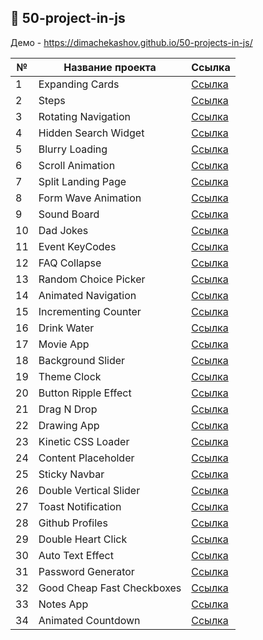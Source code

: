 ## :ledger: 50-project-in-js

Демо - https://dimachekashov.github.io/50-projects-in-js/

| №   | Название проекта           | Ссылка                                                                                            |
| --- | -------------------------- | ------------------------------------------------------------------------------------------------- |
| 1   | Expanding Cards            | [Ссылка](https://dimachekashov.github.io/50-projects-in-js/ExpandingCards-1/index.html)           |
| 2   | Steps                      | [Ссылка](https://dimachekashov.github.io/50-projects-in-js/Steps-2/index.html)                    |
| 3   | Rotating Navigation        | [Ссылка](https://dimachekashov.github.io/50-projects-in-js/RotatingNavigation-3/index.html)       |
| 4   | Hidden Search Widget       | [Ссылка](https://dimachekashov.github.io/50-projects-in-js/HiddenSearchWidget-4/index.html)       |
| 5   | Blurry Loading             | [Ссылка](https://dimachekashov.github.io/50-projects-in-js/BlurryLoading-5/index.html)            |
| 6   | Scroll Animation           | [Ссылка](https://dimachekashov.github.io/50-projects-in-js/ScrollAnimation-6/index.html)          |
| 7   | Split Landing Page         | [Ссылка](https://dimachekashov.github.io/50-projects-in-js/SplitLandingPage-7/index.html)         |
| 8   | Form Wave Animation        | [Ссылка](https://dimachekashov.github.io/50-projects-in-js/FormWaveAnimation-8/index.html)        |
| 9   | Sound Board                | [Ссылка](https://dimachekashov.github.io/50-projects-in-js/SoundBoard-9/index.html)               |
| 10  | Dad Jokes                  | [Ссылка](https://dimachekashov.github.io/50-projects-in-js/DadJokes-10/index.html)                |
| 11  | Event KeyCodes             | [Ссылка](https://dimachekashov.github.io/50-projects-in-js/EventKeyCodes-11/index.html)           |
| 12  | FAQ Collapse               | [Ссылка](https://dimachekashov.github.io/50-projects-in-js/FAQCollapse-12/index.html)             |
| 13  | Random Choice Picker       | [Ссылка](https://dimachekashov.github.io/50-projects-in-js/RandomChoicePicker-13/index.html)      |
| 14  | Animated Navigation        | [Ссылка](https://dimachekashov.github.io/50-projects-in-js/AnimatedNavigation-14/index.html)      |
| 15  | Incrementing Counter       | [Ссылка](https://dimachekashov.github.io/50-projects-in-js/IncrementingCounter-15/index.html)     |
| 16  | Drink Water                | [Ссылка](https://dimachekashov.github.io/50-projects-in-js/DrinkWater-16/index.html)              |
| 17  | Movie App                  | [Ссылка](https://dimachekashov.github.io/50-projects-in-js/MovieApp-17/index.html)                |
| 18  | Background Slider          | [Ссылка](https://dimachekashov.github.io/50-projects-in-js/BackgroundSlider-18/index.html)        |
| 19  | Theme Clock                | [Ссылка](https://dimachekashov.github.io/50-projects-in-js/ThemeClock-19/index.html)              |
| 20  | Button Ripple Effect       | [Ссылка](https://dimachekashov.github.io/50-projects-in-js/ButtonRippleEffect-20/index.html)      |
| 21  | Drag N Drop                | [Ссылка](https://dimachekashov.github.io/50-projects-in-js/DragNDrop-21/index.html)               |
| 22  | Drawing App                | [Ссылка](https://dimachekashov.github.io/50-projects-in-js/DrawingApp-22/index.html)              |
| 23  | Kinetic CSS Loader         | [Ссылка](https://dimachekashov.github.io/50-projects-in-js/KineticCSSLoader-23/index.html)        |
| 24  | Content Placeholder        | [Ссылка](https://dimachekashov.github.io/50-projects-in-js/ContentPlaceholder-24/index.html)      |
| 25  | Sticky Navbar              | [Ссылка](https://dimachekashov.github.io/50-projects-in-js/StickyNavbar-25/index.html)            |
| 26  | Double Vertical Slider     | [Ссылка](https://dimachekashov.github.io/50-projects-in-js/DoubleVerticalSlider-26/index.html)    |
| 27  | Toast Notification         | [Ссылка](https://dimachekashov.github.io/50-projects-in-js/ToastNotification-27/index.html)       |
| 28  | Github Profiles            | [Ссылка](https://dimachekashov.github.io/50-projects-in-js/GithubProfiles-28/index.html)          |
| 29  | Double Heart Click         | [Ссылка](https://dimachekashov.github.io/50-projects-in-js/DoubleHeartClick-29/index.html)        |
| 30  | Auto Text Effect           | [Ссылка](https://dimachekashov.github.io/50-projects-in-js/AutoTextEffect-30/index.html)          |
| 31  | Password Generator         | [Ссылка](https://dimachekashov.github.io/50-projects-in-js/PasswordGenerator-31/index.html)       |
| 32  | Good Cheap Fast Checkboxes | [Ссылка](https://dimachekashov.github.io/50-projects-in-js/GoodCheapFastCheckboxes-32/index.html) |
| 33  | Notes App                  | [Ссылка](https://dimachekashov.github.io/50-projects-in-js/NotesApp-33/index.html)                |
| 34  | Animated Countdown         | [Ссылка](https://dimachekashov.github.io/50-projects-in-js/AnimatedCountdown-34/index.html)       |
